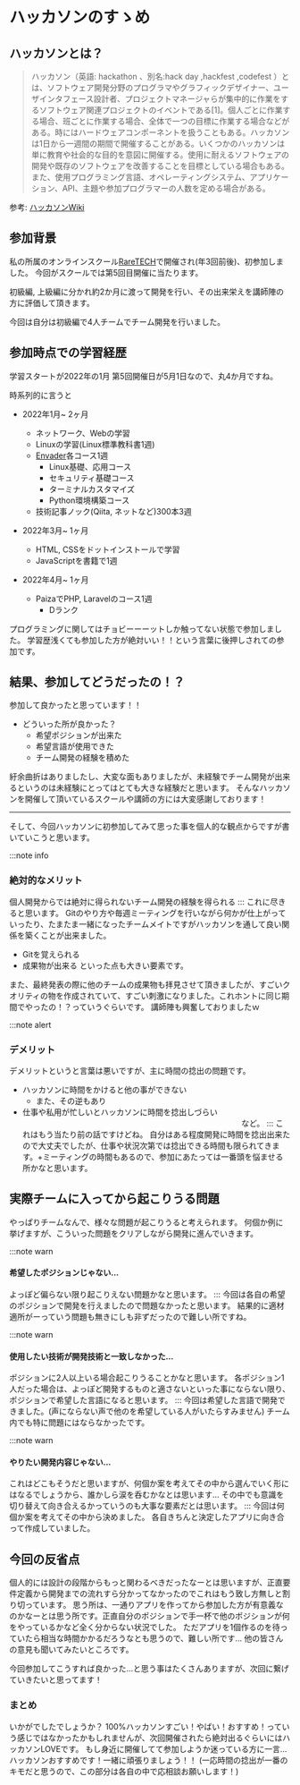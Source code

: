 # ハッカソンのすゝめ
## ハッカソンとは？
> ハッカソン（英語: hackathon 、別名:hack day ,hackfest ,codefest ）とは、ソフトウェア開発分野のプログラマやグラフィックデザイナー、ユーザインタフェース設計者、プロジェクトマネージャらが集中的に作業をするソフトウェア関連プロジェクトのイベントである[1]。個人ごとに作業する場合、班ごとに作業する場合、全体で一つの目標に作業する場合などがある。時にはハードウェアコンポーネントを扱うこともある。ハッカソンは1日から一週間の期間で開催することがある。いくつかのハッカソンは単に教育や社会的な目的を意図に開催する。使用に耐えるソフトウェアの開発や既存のソフトウェアを改善することを目標としている場合もある。また、使用プログラミング言語、オペレーティングシステム、アプリケーション、API、主題や参加プログラマーの人数を定める場合がある。

参考: [ハッカソンWiki](https://ja.wikipedia.org/wiki/%E3%83%8F%E3%83%83%E3%82%AB%E3%82%BD%E3%83%B3)

## 参加背景
私の所属のオンラインスクール[RareTECH](https://raretech.site/)で開催され(年3回前後)、初参加しました。
今回がスクールでは第5回目開催に当たります。

初級編, 上級編に分かれ約2か月に渡って開発を行い、その出来栄えを講師陣の方に評価して頂きます。

今回は自分は初級編で4人チームでチーム開発を行いました。

## 参加時点での学習経歴
学習スタートが2022年の1月
第5回開催日が5月1日なので、丸4か月ですね。

時系列的に言うと
- 2022年1月~ 2ヶ月
  - ネットワーク、Webの学習
  - Linuxの学習(Linux標準教科書1週)
  - [Envader](https://envader.plus/)各コース1週
    - Linux基礎、応用コース
    - セキュリティ基礎コース
    - ターミナルカスタマイズ
    - Python環境構築コース
  - 技術記事ノック(Qiita, ネットなど)300本3週

- 2022年3月~ 1ヶ月
  - HTML, CSSをドットインストールで学習
  - JavaScriptを書籍で1週

- 2022年4月~ 1ヶ月
  - PaizaでPHP, Laravelのコース1週
    - Dランク


プログラミングに関してはチョビーーーットしか触ってない状態で参加しました。
学習歴浅くても参加した方が絶対いい！！という言葉に後押しされての参加です。


## 結果、参加してどうだったの！？
参加して良かったと思っています！！

- どういった所が良かった？
  - 希望ポジションが出来た
  - 希望言語が使用できた
  - チーム開発の経験を積めた

紆余曲折はありましたし、大変な面もありましたが、未経験でチーム開発が出来るというのは未経験にとってはとても大きな経験だと思います。
そんなハッカソンを開催して頂いているスクールや講師の方には大変感謝しております！

***

そして、今回ハッカソンに初参加してみて思った事を個人的な観点からですが書いていこうと思います。

:::note info
### 絶対的なメリット
個人開発からでは絶対に得られないチーム開発の経験を得られる
:::
これに尽きると思います。
Gitのやり方や毎週ミーティングを行いながら何かが仕上がっていったり、たまたま一緒になったチームメイトですがハッカソンを通して良い関係を築くことが出来ました。

- Gitを覚えられる
- 成果物が出来る
といった点も大きい要素です。

また、最終発表の際に他のチームの成果物も拝見させて頂きましたが、すごいクオリティの物を作成されていて、すごい刺激になりました。これホントに同じ期間でやったの！？っていうぐらいです。
講師陣も興奮しておりましたｗ

:::note alert
### デメリット
デメリットというと言葉は悪いですが、主に時間の捻出の問題です。
- ハッカソンに時間をかけると他の事ができない
    - また、その逆もあり
- 仕事や私用が忙しいとハッカソンに時間を捻出しづらい
　　　　　　　　　　　　　　　　　　　　　　　　　　　　など。
:::
これはもう当たり前の話ですけどね。
自分はある程度開発に時間を捻出出来たので大丈夫でしたが、仕事や状況次第では捻出できる時間も限られてきます。+ミーティングの時間もあるので、参加にあたっては一番頭を悩ませる所かなと思います。

## 実際チームに入ってから起こりうる問題
やっぱりチームなんで、様々な問題が起こりうると考えられます。
何個か例に挙げますが、こういった問題をクリアしながら開発に進んでいきます。

:::note warn
#### 希望したポジションじゃない...
よっぽど偏らない限り起こりえない問題かなと思います。
:::
今回は各自の希望のポジションで開発を行えましたので問題なかったと思います。
結果的に適材適所がーっていう問題も無きにしも非ずだったので難しい所ですね。

:::note warn
#### 使用したい技術が開発技術と一致しなかった...
ポジションに2人以上いる場合起こりうることかなと思います。
各ポジション1人だった場合は、よっぽど開発するものと適さないといった事にならない限り、ポジションで希望した言語になると思います。
:::
今回は希望した言語で開発できました。(声にならない声で他のを希望している人がいたらすみません)
チーム内でも特に問題にはならなかったです。

:::note warn
#### やりたい開発内容じゃない...
これはどこもそうだと思いますが、何個か案を考えてその中から選んでいく形にはなるでしょうから、誰かしら涙を呑むかなとは思います...
その中でも意識を切り替えて向き合えるかっていうのも大事な要素だとは思います。
:::
今回は何個か案を考えてその中から決めました。
各自きちんと決定したアプリに向き合って作成していました。

## 今回の反省点
個人的には設計の段階からもっと関わるべきだったなーとは思いますが、正直要件定義から開発までの流れすら分かってなかったのでこれはもう致し方無しと割り切っています。
思う所は、一通りアプリを作ってから参加した方が有意義なのかなーとは思う所です。正直自分のポジションで手一杯で他のポジションが何をやっているかなど全く分からない状況でした。
ただアプリを1個作るのを待っていたら相当な時間かかるだろうなとも思うので、難しい所です...
他の皆さんの意見も聞いてみたいところです。

今回参加してこうすれば良かった...と思う事はたくさんありますが、次回に繋げていきたいと思ってます！

### まとめ
いかがでしたでしょうか？
100%ハッカソンすごい！やばい！おすすめ！っていう感じではなかったかもしれませんが、次回開催されたら絶対出るぐらいにはハッカソンLOVEです。
もし身近に開催してて参加しようか迷っている方に一言...
ハッカソンおすすめです！一緒に頑張りましょう！！
(一応時間の捻出が一番のキモだと思うので、この部分は各自の中で応相談お願いします！)
